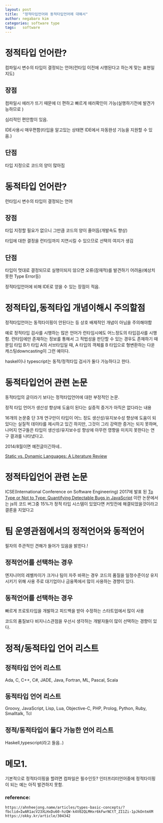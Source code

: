```yaml
---
layout: post
title:  "정적타입언어와 동적타입언어에 대해서"
author: negabaro kim
categories: software type
tags:	software
---
```


# 정적타입 언어란?

컴파일시 변수의 타입이 결정되는 언어(런타임 이전에 시행된다고 하는게 맞는 표현일지도)

## 장점

컴파일시 에러가 뜨기 때문에 더 편하고 빠르게 에러확인이 가능(실행하기전에 발견가능하므로
)

심리적인 편안함이 있음.

IDE사용시 매우편함(타입을 알고있는 상태면 IDE에서 자동완성 기능을 지원할 수 있음.)


## 단점

타입 지정으로 코드의 양이 많아짐


# 동적타입 언어란?

런타임시 변수의 타입이 결정되는 언어


## 장점

타입 지정할 필요가 없으니 그만큼 코드의 양이 줄어듬(개발속도 향상)

타입에 대한 결정을 런타임까지 지연시킬 수 있으므로 선택의 여지가 생김


## 단점

타입이 멋대로 결정되므로 실행이되지 않으면 오류(잠재적)를 발견하기 어려움(예상치 못한 Type Error등)

정적타입언어에 비해 IDE로 얻을 수 있는 장점이 적음.

# 정적타입,동적타입 개념이해시 주의할점

정적타입언어는 동적타이핑이 안된다는 등 상호 배제적인 개념이 아님을 주의해야함

예로 정적타입 검사를 시행하는 많은 언어가 런타임시에도 어느정도의 타입검사를 시행함.
런타임에만 존재하는 정보를 통해서 그 적법성을 판단할 수 있는 경우도 존재하기 때문임
타입 B가 타입 A의 서브타입일 때, A 타입의 객체를 B 타입으로 형변환하는 다운캐스팅downcasting이 그런 예이다.

haskel이나 typescript는 동적/정적타입 검사가 둘다 가능하다고 한다.


# 동적타입언어 관련 논문

동적타입의 글이라기 보다는 정적타입언어에 대한 부정적인 논문.

정적 타입 언어가 생산성 향상에 도움이 된다는 실증적 증거가 아직은 없다라는 내용

16개의 논문중 단 3개 연구만이 타입이 어느 정도 생산성/유지보수성 향상에 도움이 되있다는 실질적 데이타를 제시하고 있긴 하지만, 그것이 그리 강력한 증거는 되지 못하며, 나머지 연구들은 타입이 생산성/유지보수성 향상에 아무런 영향을 미치지 못한다는 연구 결과를 나타냈다고.

2014/8월이면 예전글이긴하네..

[Static vs. Dynamic Languages: A Literature Review ]



# 정적타입언어 관련 논문

ICSE(International Conference on Software Engineering) 2017에 발표 된 [To Type or Not to Type: Quantifying Detectable Bugs in JavaScript] 이란 논문에서는 
js의 코드 버그중 15%가 정적 타입 시스템이 있었다면 커밋전에 해결되었을것이라고 결론을 지었다고



# 팀 운영관점에서의 정적언어와 동적언어

필자의 주관적인 견해가 들어가 있음을 밝힌다.!

## 정적언어를 선택하는 경우

엔지니어의 레벨차이가 크거나 팀이 자주 바뀌는 경우
코드의 품질을 일정수준이상 유지시키기 위해 사용
주로 대기업이나 금융쪽에서 많이 사용하는 경향이 있다.

## 동적언어를 선택하는 경우

빠르게 프로토타입을 개발하고 피드백을 받아 수정하는 스타트업에서 많이 사용

코드의 품질보다 비지니스관점을 우선시 생각하는 개발자들이 많이 선택하는 경향이 있다.

# 정적/동적타입 언어 리스트

## 정적타입 언어 리스트

Ada, C, C++, C#, JADE, Java, Fortran, ML, Pascal, Scala

## 동적타입 언어 리스트

Groovy, JavaScript, Lisp, Lua, Objective-C, PHP, Prolog, Python, Ruby, Smalltalk, Tcl


## 정적/동적타입이 둘다 가능한 언어 리스트

Haskell,typescript(라고 들음..)

# 메모1. 

기본적으로 정적타이핑을 할려면 컴파일은 필수인듯?
인터프리터언어중에 정적타이핑이 되는 예는 아직 발견하지 못함.

### reference: 

```
https://ahnheejong.name/articles/types-basic-concepts/?fbclid=IwAR1acV23XLHxDu60-hzQW-k4V02QLMHxr6kFwrNCtT_ZI1Zi-1pJkOntmXM
https://okky.kr/article/304342
```

[To Type or Not to Type: Quantifying Detectable Bugs in JavaScript]: http://earlbarr.com/publications/typestudy.pdf 
[Static vs. Dynamic Languages: A Literature Review ]: http://danluu.com/empirical-pl/